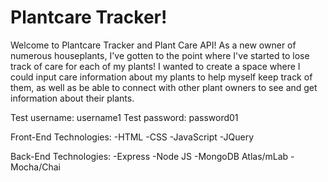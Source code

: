 <h1>Plantcare Tracker!</h1>

Welcome to Plantcare Tracker and Plant Care API!
As a new owner of numerous houseplants, I've gotten to the point where I've started to lose track of care for each of my plants!
I wanted to create a space where I could input care information about my plants to help myself keep track of them, as well as
be able to connect with other plant owners to see and get information about their plants.



Test username: username1
Test password: password01

Front-End Technologies:
-HTML
-CSS
-JavaScript
-JQuery

Back-End Technologies:
-Express
-Node JS
-MongoDB Atlas/mLab
-Mocha/Chai




